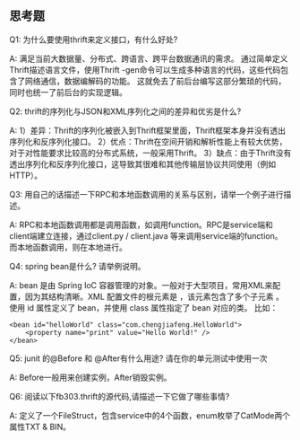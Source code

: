 ## 思考题

Q1: 为什么要使用thrift来定义接口，有什么好处?

A: 满足当前大数据量、分布式、跨语言、跨平台数据通讯的需求。
通过简单定义Thrift描述语言文件，使用Thrift -gen命令可以生成多种语言的代码，这些代码包含了网络通信，数据编解码的功能。
这就免去了前后台编写这部分繁琐的代码，同时也统一了前后台的实现逻辑。

Q2: thrift的序列化与JSON和XML序列化之间的差异和优劣是什么?

A: 1）差异：Thrift的序列化被嵌入到Thrift框架里面，Thrift框架本身并没有透出序列化和反序列化接口。
2）优点：Thrift在空间开销和解析性能上有较大优势，对于对性能要求比较高的分布式系统，一般采用Thrift。
3）缺点：由于Thrift没有透出序列化和反序列化接口，这导致其很难和其他传输层协议共同使用（例如HTTP）。

Q3: 用自己的话描述一下RPC和本地函数调用的关系与区别，请举一个例子进行描述。

A: RPC和本地函数调用都是调用函数，如调用function。RPC是service端和client端建立连接，通过client.py / client.java 等来调用service端的function。
而本地函数调用，则在本地进行。

Q4: spring bean是什么? 请举例说明。

A: bean 是由 Spring IoC 容器管理的对象。一般对于大型项目，常用XML来配置，因为其结构清晰。XML 配置文件的根元素是 <beans>，该元素包含了多个子元素 <bean>。
使用 id 属性定义了 bean，并使用 class 属性指定了 bean 对应的类。
比如：

    <bean id="helloWorld" class="com.chengjiafeng.HelloWorld">
        <property name="print" value="Hello World!" />
    </bean>

Q5: junit 的@Before 和 @After有什么用途? 请在你的单元测试中使用一次

A: Before一般用来创建实例，After销毁实例。

Q6: 阅读以下fb303.thrift的源代码,请描述一下它做了哪些事情?

A: 定义了一个FileStruct，包含service中的4个函数，enum枚举了CatMode两个属性TXT & BIN。